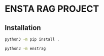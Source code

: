 # ENSTA RAG PROJECT

## Installation

```bash
python3 -m pip install .
```

```bash
python3 -m enstrag
```